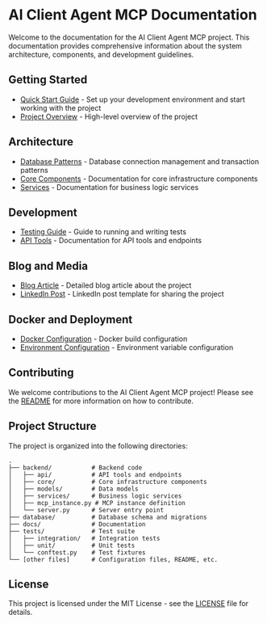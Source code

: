 # AI Client Agent MCP Documentation

Welcome to the documentation for the AI Client Agent MCP project. This documentation provides comprehensive information about the system architecture, components, and development guidelines.

## Getting Started

- [Quick Start Guide](quickstart.md) - Set up your development environment and start working with the project
- [Project Overview](../README.md) - High-level overview of the project

## Architecture

- [Database Patterns](database_patterns.md) - Database connection management and transaction patterns
- [Core Components](../backend/core/README.md) - Documentation for core infrastructure components
- [Services](../backend/services/README.md) - Documentation for business logic services

## Development

- [Testing Guide](../tests/README.md) - Guide to running and writing tests
- [API Tools](../backend/api/README.md) - Documentation for API tools and endpoints

## Blog and Media

- [Blog Article](../blog_portfolio.md) - Detailed blog article about the project
- [LinkedIn Post](../linkedin_post.md) - LinkedIn post template for sharing the project

## Docker and Deployment

- [Docker Configuration](.dockerignore) - Docker build configuration
- [Environment Configuration](../env.example) - Environment variable configuration

## Contributing

We welcome contributions to the AI Client Agent MCP project! Please see the [README](../README.md) for more information on how to contribute.

## Project Structure

The project is organized into the following directories:

```
.
├── backend/           # Backend code
│   ├── api/           # API tools and endpoints
│   ├── core/          # Core infrastructure components
│   ├── models/        # Data models
│   ├── services/      # Business logic services
│   ├── mcp_instance.py # MCP instance definition
│   └── server.py      # Server entry point
├── database/          # Database schema and migrations
├── docs/              # Documentation
├── tests/             # Test suite
│   ├── integration/   # Integration tests
│   ├── unit/          # Unit tests
│   └── conftest.py    # Test fixtures
└── [other files]      # Configuration files, README, etc.
```

## License

This project is licensed under the MIT License - see the [LICENSE](../LICENSE) file for details. 
